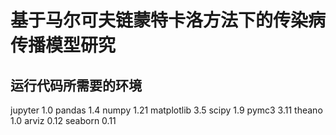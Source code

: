 # 基于马尔可夫链蒙特卡洛方法下的传染病传播模型研究
## 运行代码所需要的环境
jupyter 1.0
pandas 1.4
numpy 1.21
matplotlib 3.5
scipy 1.9
pymc3 3.11
theano 1.0
arviz 0.12
seaborn 0.11

